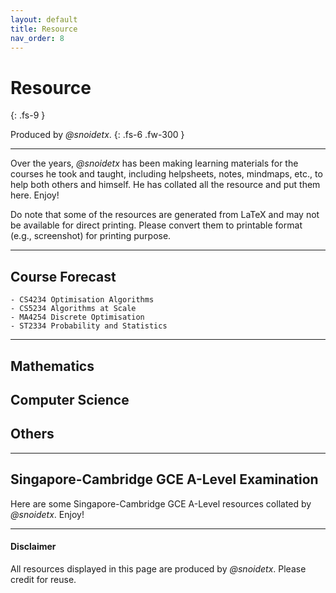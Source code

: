 ```yaml
---
layout: default
title: Resource
nav_order: 8
---
```


# Resource
{: .fs-9 }

Produced by *@snoidetx*.
{: .fs-6 .fw-300 }

---

Over the years, *@snoidetx* has been making learning materials for the courses he took and taught, including helpsheets, notes, mindmaps, etc., to help both others and himself. He has collated all the resource and put them here. Enjoy!

Do note that some of the resources are generated from LaTeX and may not be available for direct printing. Please convert them to printable format (e.g., screenshot) for printing purpose.

---

## Course Forecast
```
- CS4234 Optimisation Algorithms
- CS5234 Algorithms at Scale
- MA4254 Discrete Optimisation
- ST2334 Probability and Statistics
```

---

## Mathematics

<div id="mathematics-resource"></div>
<script>{% include js/resource/load_mathematics.js %}</script>

## Computer Science

<div id="computer-science-resource"></div>
<script>{% include js/resource/load_computer_science.js %}</script>

## Others

<div id="others-resource"></div>
<script>{% include js/resource/load_others.js %}</script>

---

## Singapore-Cambridge GCE A-Level Examination

Here are some Singapore-Cambridge GCE A-Level resources collated by *@snoidetx*. Enjoy!

<div id="a-level-resource"></div>
<script>{% include js/resource/load_a_level.js %}</script>

---

#### Disclaimer

All resources displayed in this page are produced by *@snoidetx*. Please credit for reuse.

<script>{% include js/resource/adjust_table_spacing.js %}</script>
